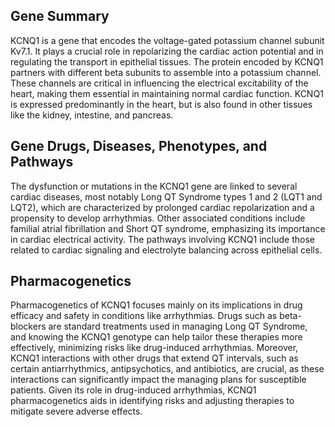 ## Gene Summary
KCNQ1 is a gene that encodes the voltage-gated potassium channel subunit Kv7.1. It plays a crucial role in repolarizing the cardiac action potential and in regulating the transport in epithelial tissues. The protein encoded by KCNQ1 partners with different beta subunits to assemble into a potassium channel. These channels are critical in influencing the electrical excitability of the heart, making them essential in maintaining normal cardiac function. KCNQ1 is expressed predominantly in the heart, but is also found in other tissues like the kidney, intestine, and pancreas.

## Gene Drugs, Diseases, Phenotypes, and Pathways
The dysfunction or mutations in the KCNQ1 gene are linked to several cardiac diseases, most notably Long QT Syndrome types 1 and 2 (LQT1 and LQT2), which are characterized by prolonged cardiac repolarization and a propensity to develop arrhythmias. Other associated conditions include familial atrial fibrillation and Short QT syndrome, emphasizing its importance in cardiac electrical activity. The pathways involving KCNQ1 include those related to cardiac signaling and electrolyte balancing across epithelial cells.

## Pharmacogenetics
Pharmacogenetics of KCNQ1 focuses mainly on its implications in drug efficacy and safety in conditions like arrhythmias. Drugs such as beta-blockers are standard treatments used in managing Long QT Syndrome, and knowing the KCNQ1 genotype can help tailor these therapies more effectively, minimizing risks like drug-induced arrhythmias. Moreover, KCNQ1 interactions with other drugs that extend QT intervals, such as certain antiarrhythmics, antipsychotics, and antibiotics, are crucial, as these interactions can significantly impact the managing plans for susceptible patients. Given its role in drug-induced arrhythmias, KCNQ1 pharmacogenetics aids in identifying risks and adjusting therapies to mitigate severe adverse effects.